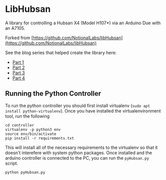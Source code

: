 # LibHubsan

A library for controlling a Hubsan X4 (Model H107*) via an Arduino Due with an A7105.

Forked from [https://github.com/NotionalLabs/libHubsan](https://github.com/NotionalLabs/libHubsan)

See the blog series that helped create the library here:

- [Part 1](http://www.jimhung.co.uk/?p=1349)
- [Part 2](http://www.jimhung.co.uk/?p=1424)
- [Part 3](http://www.jimhung.co.uk/?p=1638)
- [Part 4](http://www.jimhung.co.uk/?p=1704)


## Running the Python Controller

To run the python controller you should first install virtualenv (`sudo apt install python-virtualenv`). Once you have installed the virtualenvironment tool, run the following

```
cd controller
virtualenv -p python3 env
source env/bin/activate
pip install -r requirements.txt
```

This will install all of the necessary requirements to the virtualenv so that it doesn't interefere with system python packages. Once installed and the arduino controller is connected to the PC, you can run the `pyHubsan.py` script.

```
python pyHubsan.py
```